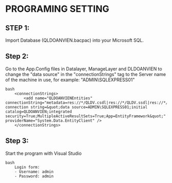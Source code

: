 # PROGRAMING SETTING
## STEP 1: 
Import Database (QLDOANVIEN.bacpac) into your Microsoft SQL.

## Step 2:
Go to the App.Config files in Datalayer, ManageLayer and DLDOANVIEN to change the "data source" in the "connectionStrings" tag to the Server name of the machine in use, for example: "ADMIN\SQLEXPRESS01"
 
    bash
        <connectionStrings>
            <add name="QLDOANVIENEntities" connectionString="metadata=res://*/QLDV.csdl|res://*/QLDV.ssdl|res://*/QLDV.msl;provider=System.Data.SqlClient;provider connection string=&quot;data source=ADMIN\SQLEXPRESS01;initial catalog=QLDOANVIEN;integrated security=True;MultipleActiveResultSets=True;App=EntityFramework&quot;" providerName="System.Data.EntityClient" />
        </connectionStrings>

## Step 3:
Start the program with Visual Studio

    bash
        Login form:
        - Username: admin
        - Password: admin
